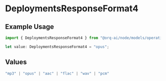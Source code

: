 # DeploymentsResponseFormat4

## Example Usage

```typescript
import { DeploymentsResponseFormat4 } from "@orq-ai/node/models/operations";

let value: DeploymentsResponseFormat4 = "opus";
```

## Values

```typescript
"mp3" | "opus" | "aac" | "flac" | "wav" | "pcm"
```